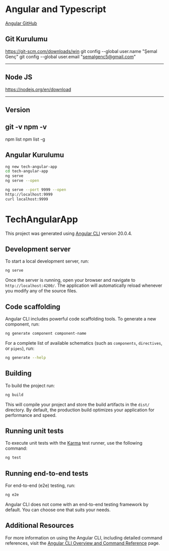 # Angular and Typescript
[Angular GitHub](https://github.com/semal-genc/tech-angular-app)

## Git Kurulumu
https://git-scm.com/downloads/win
git config --global user.name "Şemal Genç"
git config --global user.email "semalgenc5@gmail.com"

---

## Node JS
https://nodejs.org/en/download

---

## Version
git -v
npm -v
--
npm list
npm list -g


## Angular Kurulumu
```sh
ng new tech-angular-app
cd tech-angular-app
ng serve
ng serve --open

ng serve --port 9999 --open
http://localhost:9999
curl localhost:9999
```










# TechAngularApp

This project was generated using [Angular CLI](https://github.com/angular/angular-cli) version 20.0.4.

## Development server

To start a local development server, run:

```bash
ng serve
```

Once the server is running, open your browser and navigate to `http://localhost:4200/`. The application will automatically reload whenever you modify any of the source files.

## Code scaffolding

Angular CLI includes powerful code scaffolding tools. To generate a new component, run:

```bash
ng generate component component-name
```

For a complete list of available schematics (such as `components`, `directives`, or `pipes`), run:

```bash
ng generate --help
```

## Building

To build the project run:

```bash
ng build
```

This will compile your project and store the build artifacts in the `dist/` directory. By default, the production build optimizes your application for performance and speed.

## Running unit tests

To execute unit tests with the [Karma](https://karma-runner.github.io) test runner, use the following command:

```bash
ng test
```

## Running end-to-end tests

For end-to-end (e2e) testing, run:

```bash
ng e2e
```

Angular CLI does not come with an end-to-end testing framework by default. You can choose one that suits your needs.

## Additional Resources

For more information on using the Angular CLI, including detailed command references, visit the [Angular CLI Overview and Command Reference](https://angular.dev/tools/cli) page.

